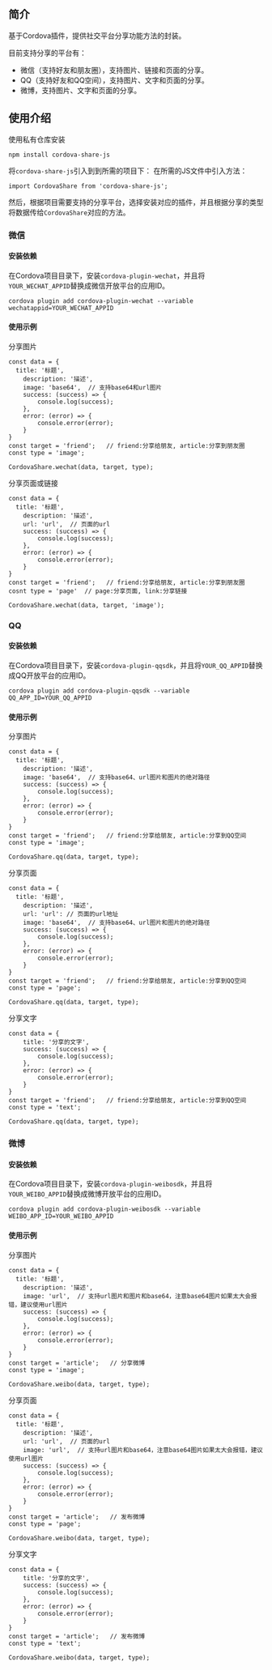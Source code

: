 ## 简介
基于Cordova插件，提供社交平台分享功能方法的封装。

目前支持分享的平台有：
* 微信（支持好友和朋友圈），支持图片、链接和页面的分享。
* QQ（支持好友和QQ空间），支持图片、文字和页面的分享。
* 微博，支持图片、文字和页面的分享。

## 使用介绍
使用私有仓库安装
```
npm install cordova-share-js
```
将`cordova-share-js`引入到到所需的项目下：
在所需的JS文件中引入方法：
```
import CordovaShare from 'cordova-share-js';
```

然后，根据项目需要支持的分享平台，选择安装对应的插件，并且根据分享的类型将数据传给`CordovaShare`对应的方法。


### 微信
#### 安装依赖
在Cordova项目目录下，安装`cordova-plugin-wechat`，并且将`YOUR_WECHAT_APPID`替换成微信开放平台的应用ID。
```
cordova plugin add cordova-plugin-wechat --variable wechatappid=YOUR_WECHAT_APPID
```

#### 使用示例
分享图片
```
const data = {
  title: '标题',
	description: '描述',
	image: 'base64',  // 支持base64和url图片
	success: (success) => {
		console.log(success);
	},
	error: (error) => {
		console.error(error);
	}
}
const target = 'friend';   // friend:分享给朋友, article:分享到朋友圈
const type = 'image';

CordovaShare.wechat(data, target, type);
```

分享页面或链接
```
const data = {
  title: '标题',
	description: '描述',
	url: 'url',  // 页面的url
	success: (success) => {
		console.log(success);
	},
	error: (error) => {
		console.error(error);
	}
}
const target = 'friend';   // friend:分享给朋友, article:分享到朋友圈
cosnt type = 'page'  // page:分享页面, link:分享链接 

CordovaShare.wechat(data, target, 'image');
```

### QQ
#### 安装依赖
在Cordova项目目录下，安装`cordova-plugin-qqsdk`，并且将`YOUR_QQ_APPID`替换成QQ开放平台的应用ID。
```
cordova plugin add cordova-plugin-qqsdk --variable QQ_APP_ID=YOUR_QQ_APPID
```

#### 使用示例
分享图片
```
const data = {
  title: '标题',
	description: '描述',
	image: 'base64',  // 支持base64、url图片和图片的绝对路径
	success: (success) => {
		console.log(success);
	},
	error: (error) => {
		console.error(error);
	}
}
const target = 'friend';   // friend:分享给朋友, article:分享到QQ空间
const type = 'image';

CordovaShare.qq(data, target, type);
```

分享页面
```
const data = {
  title: '标题',
	description: '描述',
	url: 'url': // 页面的url地址
	image: 'base64',  // 支持base64、url图片和图片的绝对路径
	success: (success) => {
		console.log(success);
	},
	error: (error) => {
		console.error(error);
	}
}
const target = 'friend';   // friend:分享给朋友, article:分享到QQ空间
const type = 'page';

CordovaShare.qq(data, target, type);
```

分享文字
```
const data = {
	title: '分享的文字',
	success: (success) => {
		console.log(success);
	},
	error: (error) => {
		console.error(error);
	}
}
const target = 'friend';   // friend:分享给朋友, article:分享到QQ空间
const type = 'text';

CordovaShare.qq(data, target, type);
```

### 微博
#### 安装依赖
在Cordova项目目录下，安装`cordova-plugin-weibosdk`，并且将`YOUR_WEIBO_APPID`替换成微博开放平台的应用ID。
```
cordova plugin add cordova-plugin-weibosdk --variable WEIBO_APP_ID=YOUR_WEIBO_APPID
```

#### 使用示例
分享图片
```
const data = {
  title: '标题',
	description: '描述',
	image: 'url',  // 支持url图片和图片和base64，注意base64图片如果太大会报错，建议使用url图片
	success: (success) => {
		console.log(success);
	},
	error: (error) => {
		console.error(error);
	}
}
const target = 'article';   // 分享微博
const type = 'image';

CordovaShare.weibo(data, target, type);
```

分享页面
```
const data = {
  title: '标题',
	description: '描述',
	url: 'url',  // 页面的url
	image: 'url',  // 支持url图片和base64，注意base64图片如果太大会报错，建议使用url图片
	success: (success) => {
		console.log(success);
	},
	error: (error) => {
		console.error(error);
	}
}
const target = 'article';   // 发布微博
const type = 'page';

CordovaShare.weibo(data, target, type);
```

分享文字
```
const data = {
	title: '分享的文字',
	success: (success) => {
		console.log(success);
	},
	error: (error) => {
		console.error(error);
	}
}
const target = 'article';   // 发布微博
const type = 'text';

CordovaShare.weibo(data, target, type);
```